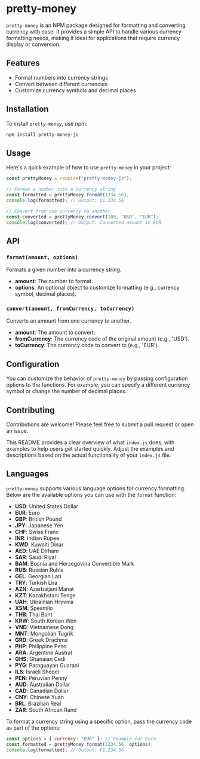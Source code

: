 # pretty-money

`pretty-money` is an NPM package designed for formatting and converting currency with ease. It provides a simple API to handle various currency formatting needs, making it ideal for applications that require currency display or conversion.

## Features

- Format numbers into currency strings
- Convert between different currencies
- Customize currency symbols and decimal places

## Installation

To install `pretty-money`, use npm:

```bash
npm install pretty-money-js
```

## Usage

Here's a quick example of how to use `pretty-money` in your project:

```javascript
const prettyMoney = require("pretty-money-js");

// Format a number into a currency string
const formatted = prettyMoney.format(1234.56);
console.log(formatted); // Output: $1,234.56

// Convert from one currency to another
const converted = prettyMoney.convert(100, "USD", "EUR");
console.log(converted); // Output: Converted amount in EUR
```

## API

### `format(amount, options)`

Formats a given number into a currency string.

- **amount**: The number to format.
- **options**: An optional object to customize formatting (e.g., currency symbol, decimal places).

### `convert(amount, fromCurrency, toCurrency)`

Converts an amount from one currency to another.

- **amount**: The amount to convert.
- **fromCurrency**: The currency code of the original amount (e.g., 'USD').
- **toCurrency**: The currency code to convert to (e.g., 'EUR').

## Configuration

You can customize the behavior of `pretty-money` by passing configuration options to the functions. For example, you can specify a different currency symbol or change the number of decimal places.

## Contributing

Contributions are welcome! Please feel free to submit a pull request or open an issue.

This README provides a clear overview of what `index.js` does, with examples to help users get started quickly. Adjust the examples and descriptions based on the actual functionality of your `index.js` file.

## Languages

`pretty-money` supports various language options for currency formatting. Below are the available options you can use with the `format` function:

- **USD**: United States Dollar
- **EUR**: Euro
- **GBP**: British Pound
- **JPY**: Japanese Yen
- **CHF**: Swiss Franc
- **INR**: Indian Rupee
- **KWD**: Kuwaiti Dinar
- **AED**: UAE Dirham
- **SAR**: Saudi Riyal
- **BAM**: Bosnia and Herzegovina Convertible Mark
- **RUB**: Russian Ruble
- **GEL**: Georgian Lari
- **TRY**: Turkish Lira
- **AZN**: Azerbaijani Manat
- **KZT**: Kazakhstani Tenge
- **UAH**: Ukrainian Hryvnia
- **XSM**: Spesmilo
- **THB**: Thai Baht
- **KRW**: South Korean Won
- **VND**: Vietnamese Dong
- **MNT**: Mongolian Tugrik
- **GRD**: Greek Drachma
- **PHP**: Philippine Peso
- **ARA**: Argentine Austral
- **GHS**: Ghanaian Cedi
- **PYG**: Paraguayan Guarani
- **ILS**: Israeli Sheqel
- **PEN**: Peruvian Penny
- **AUD**: Australian Dollar
- **CAD**: Canadian Dollar
- **CNY**: Chinese Yuan
- **BRL**: Brazilian Real
- **ZAR**: South African Rand

To format a currency string using a specific option, pass the currency code as part of the options:

```javascript
const options = { currency: "EUR" }; // Example for Euro
const formatted = prettyMoney.format(1234.56, options);
console.log(formatted); // Output: €1,234.56
```
